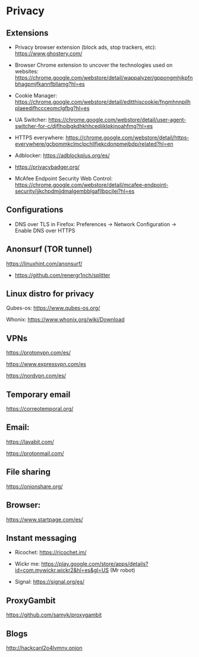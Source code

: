 # Privacy

## Extensions

* Privacy browser extension (block ads, stop trackers, etc): https://www.ghostery.com/

* Browser Chrome extension to uncover the technologies used on websites: https://chrome.google.com/webstore/detail/wappalyzer/gppongmhjkpfnbhagpmjfkannfbllamg?hl=es

* Cookie Manager: https://chrome.google.com/webstore/detail/editthiscookie/fngmhnnpilhplaeedifhccceomclgfbg?hl=es

* UA Switcher: https://chrome.google.com/webstore/detail/user-agent-switcher-for-c/djflhoibgkdhkhhcedjiklpkjnoahfmg?hl=es

* HTTPS everywhere: https://chrome.google.com/webstore/detail/https-everywhere/gcbommkclmclpchllfjekcdonpmejbdp/related?hl=en

* Adblocker: https://adblockplus.org/es/

* https://privacybadger.org/

* McAfee Endpoint Security Web Control: https://chrome.google.com/webstore/detail/mcafee-endpoint-security/jjkchpdmjjdmalgembblgafllbpcjlei?hl=es

## Configurations

* DNS over TLS in Firefox: Preferences -> Network Configuration -> Enable DNS over HTTPS

## Anonsurf (TOR tunnel)

https://linuxhint.com/anonsurf/

+ https://github.com/renergr1nch/splitter

## Linux distro for privacy

Qubes-os: https://www.qubes-os.org/

Whonix: https://www.whonix.org/wiki/Download

## VPNs

https://protonvpn.com/es/

https://www.expressvpn.com/es

https://nordvpn.com/es/

## Temporary email

https://correotemporal.org/

## Email:

https://lavabit.com/

https://protonmail.com/

## File sharing

https://onionshare.org/

## Browser:

https://www.startpage.com/es/

## Instant messaging

* Ricochet: https://ricochet.im/

* Wickr me: https://play.google.com/store/apps/details?id=com.mywickr.wickr2&hl=es&gl=US (Mr robot)

* Signal: https://signal.org/es/

## ProxyGambit

https://github.com/samyk/proxygambit

## Blogs

http://hackcanl2o4lvmnv.onion
